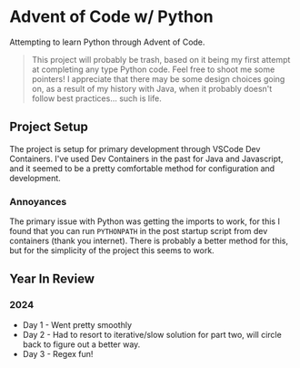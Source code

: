 # Advent of Code w/ Python

Attempting to learn Python through Advent of Code.

> This project will probably be trash, based on it being my first attempt at completing any type Python code.  Feel free to shoot me some pointers!   I appreciate that there may be some design choices going on, as a result of my history with Java, when it probably doesn't follow best practices... such is life.

## Project Setup

The project is setup for primary development through VSCode Dev Containers.  I've used Dev Containers in the past for Java and Javascript, and it seemed to be a pretty comfortable method for configuration and development.  

### Annoyances

The primary issue with Python was getting the imports to work, for this I found that you can run `PYTHONPATH` in the post startup script from dev containers (thank you internet).  There is probably a better method for this, but for the simplicity of the project this seems to work.

## Year In Review

### 2024

- Day 1 - Went pretty smoothly
- Day 2 - Had to resort to iterative/slow solution for part two, will circle back to figure out a better way.
- Day 3 - Regex fun!
